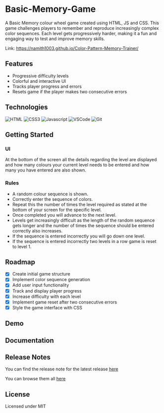 # Basic-Memory-Game

A Basic Memory colour wheel game created using HTML, JS and CSS. This game challenges players to remember and reproduce increasingly complex color sequences. Each level gets progressively harder, making it a fun and engaging way to test and improve memory skills.

Link: https://namith1003.github.io/Color-Pattern-Memory-Trainer/

## Features

* Progressive difficulty levels
* Colorful and interactive UI
* Tracks player progress and errors
* Resets game if the player makes two consecutive errors

## Technologies

![HTML](https://img.shields.io/badge/HTML5-E34F26?style=for-the-badge&logo=html5&logoColor=white)
![CSS3](https://img.shields.io/badge/CSS3-1572B6?style=for-the-badge&logo=css3&logoColor=white)
![Javascript](https://img.shields.io/badge/Javascript-F0DB4F?style=for-the-badge&labelColor=black&logo=javascript&logoColor=F0DB4F)
![VSCode](https://img.shields.io/badge/Visual_Studio-0078d7?style=for-the-badge&logo=visual%20studio&logoColor=white)
![Git](https://img.shields.io/badge/Git-F05032?style=for-the-badge&logo=git&logoColor=white)

## Getting Started

### UI

At the bottom of the screen all the details regarding the level are displayed and how many colours your current level needs to be entered and how many you have entered are also shown.

### Rules

* A random colour sequence is shown.
* Correctly enter the sequence of colors.
* Repeat this the number of times the level required as stated at the bottom of your screen for the specific level.
* Once completed you will advance to the next level.
* Levels get increasingly difficult as the length of the random sequence gets longer and the number of times the sequence should be entered correctly also increases.
* If the sequence is entered incorrectly you will go down one level.
* If the sequence is entered incorrectly two levels in a row game is reset to level 1.

## Roadmap

- [x] Create initial game structure
- [x] Implement color sequence generation
- [x] Add user input functionality
- [x] Track and display player progress
- [x] Increase difficulty with each level
- [x] Implement game reset after two consecutive errors
- [x] Style the game interface with CSS

## Demo

## Documentation

## Release Notes

You can find the release note for the latest release [here](https://github.com/namith1003/Color-Pattern-Memory-Trainer/releases/latest)

You can browse them all [here](https://github.com/namith1003/Color-Pattern-Memory-Trainer/releases)

## License

Licensed under MIT

